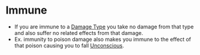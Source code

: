 # Immune

- If you are immune to a [Damage Type](../Damage%20Types/All%20Damage%20Types.md) you take no damage from that type and also suffer no related effects from that damage.
- Ex. immunity to poison damage also makes you immune to the effect of that poison causing you to fall [Unconscious](Unconscious.md).